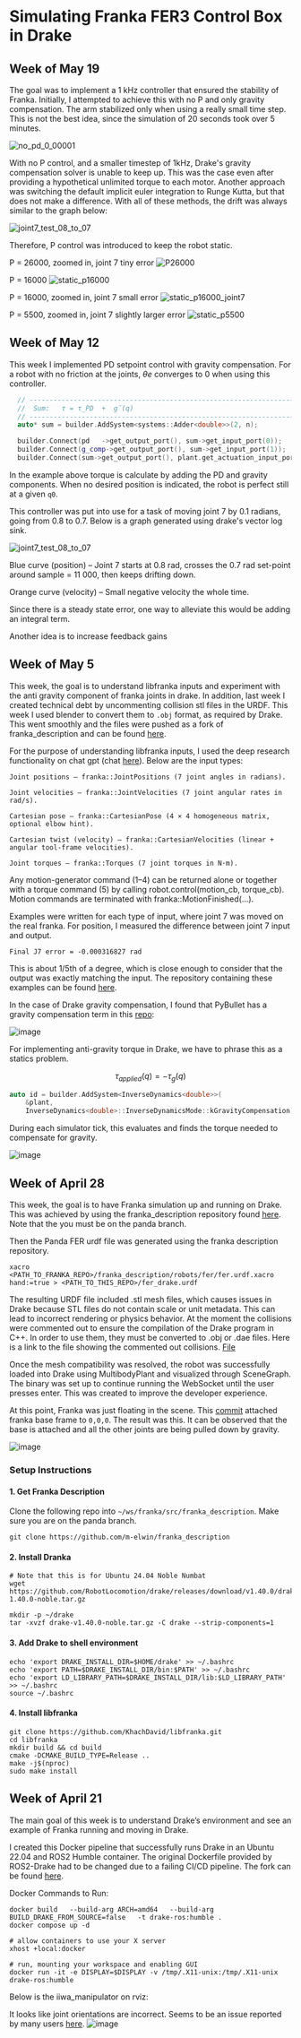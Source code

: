 # Simulating Franka FER3 Control Box in Drake

## Week of May 19

The goal was to implement a 1 kHz controller that ensured the stability of Franka. Initially, I attempted to achieve this with no P and only gravity compensation. The arm stabilized only when using a really small time step. This is not the best idea, since the simulation of 20 seconds took over 5 minutes.

![no_pd_0_00001](https://github.com/user-attachments/assets/0692279a-873e-4fe9-bddb-e92be8c31494)

With no P control, and a smaller timestep of 1kHz, Drake's gravity compensation solver is unable to keep up. This was the case even after providing a hypothetical unlimited torque to each motor. Another approach was switching the default implicit euler integration to Runge Kutta, but that does not make a difference. With all of these methods, the drift was always similar to the graph below:

![joint7_test_08_to_07](https://github.com/user-attachments/assets/43112331-d42c-40fb-907a-bd3e7f5fcd04)

Therefore, P control was introduced to keep the robot static. 

P = 26000, zoomed in, joint 7 tiny error
![P26000](https://github.com/user-attachments/assets/84fbeaa0-ab5f-4fc0-b37e-c756c3924f06)

P = 16000
![static_p16000](https://github.com/user-attachments/assets/b02502c3-4a53-459a-a082-9eb27310e175)

P = 16000, zoomed in, joint 7 small error
![static_p16000_joint7](https://github.com/user-attachments/assets/0606a7b0-1889-49ed-b63c-9b6077ec3d43)

P = 5500, zoomed in, joint 7 slightly larger error
![static_p5500](https://github.com/user-attachments/assets/adf36f1c-4707-42ce-bd88-98979a730bfd)



## Week of May 12

This week I implemented PD setpoint control with gravity compensation. For a robot with no friction at the joints, $\theta{e}$ converges to 0 when using this controller.

```cpp
  // ----------------------------------------------------------------------
  //  Sum:   τ = τ_PD  +  g̃(q)
  // ----------------------------------------------------------------------
  auto* sum = builder.AddSystem<systems::Adder<double>>(2, n);

  builder.Connect(pd   ->get_output_port(), sum->get_input_port(0));
  builder.Connect(g_comp->get_output_port(), sum->get_input_port(1));
  builder.Connect(sum->get_output_port(), plant.get_actuation_input_port());

```

In the example above torque is calculate by adding the PD and gravity components. When no desired position is indicated, the robot is perfect still at a given `q0`.

This controller was put into use for a task of moving joint 7 by 0.1 radians, going from 0.8 to 0.7. Below is a graph generated using drake's vector log sink.

![joint7_test_08_to_07](https://github.com/user-attachments/assets/43112331-d42c-40fb-907a-bd3e7f5fcd04)

Blue curve (position) – Joint 7 starts at 0.8 rad, crosses the 0.7 rad set-point around sample = 11 000, then keeps drifting down.

Orange curve (velocity) – Small negative velocity the whole time.

Since there is a steady state error, one way to alleviate this would be adding an integral term.

Another idea is to increase feedback gains


## Week of May 5

This week, the goal is to understand libfranka inputs and experiment with the anti gravity component of franka joints in drake. In addition, last week I created technical debt by uncommenting collision stl files in the URDF. This week I used blender to convert them to `.obj` format, as required by Drake. This went smoothly and the files were pushed as a fork of franka_description and can be found [here](https://github.com/KhachDavid/franka_description).

For the purpose of understanding libfranka inputs, I used the deep research functionality on chat gpt (chat [here](https://chatgpt.com/share/681a20e7-df5c-8001-8a9f-806dfbe8daca)). Below are the input types:

    Joint positions – franka::JointPositions (7 joint angles in radians).

    Joint velocities – franka::JointVelocities (7 joint angular rates in rad/s).

    Cartesian pose – franka::CartesianPose (4 × 4 homogeneous matrix, optional elbow hint).

    Cartesian twist (velocity) – franka::CartesianVelocities (linear + angular tool-frame velocities).

    Joint torques – franka::Torques (7 joint torques in N·m).

Any motion-generator command (1–4) can be returned alone or together with a torque command (5) by calling robot.control(motion_cb, torque_cb). Motion commands are terminated with franka::MotionFinished(...).

Examples were written for each type of input, where joint 7 was moved on the real franka. For position, I measured the difference between joint 7 input and output. 

```
Final J7 error = -0.000316827 rad
```

This is about 1/5th of a degree, which is close enough to consider that the output was exactly matching the input. The repository containing these examples can be found [here](https://github.com/KhachDavid/libfranka-examples).

In the case of Drake gravity compensation, I found that PyBullet has a gravity compensation term in this [repo](https://github.com/PaulPauls/franka_emika_panda_pybullet/tree/master):

![image](https://github.com/user-attachments/assets/4239111f-42d4-477a-aa64-10ad67f6c6d9)

For implementing anti-gravity torque in Drake, we have to phrase this as a statics problem.

$$\tau_{applied}(q) = -\tau_{g}(q)$$

```cpp
auto id = builder.AddSystem<InverseDynamics<double>>(
    &plant,
    InverseDynamics<double>::InverseDynamicsMode::kGravityCompensation);
```

During each simulator tick, this evaluates and finds the torque needed to compensate for gravity. 

![image](https://github.com/user-attachments/assets/bc1c36f9-76ef-4a73-a5a2-b91a8dc51bbd)


## Week of April 28

This week, the goal is to have Franka simulation up and running on Drake. This was achieved by using the franka_description repository found [here](https://github.com/m-elwin/franka_description/tree/panda). Note that the you must be on the panda branch.

Then the Panda FER urdf file was generated using the franka description repository.

```
xacro <PATH_TO_FRANKA_REPO>/franka_description/robots/fer/fer.urdf.xacro hand:=true > <PATH_TO_THIS_REPO>/fer_drake.urdf
```

The resulting URDF file included .stl mesh files, which causes issues in Drake because STL files do not contain scale or unit metadata. This can lead to incorrect rendering or physics behavior. At the moment the collisions were commented out to ensure the compilation of the Drake program in C++. In order to use them, they must be converted to .obj or .dae files. Here is a link to the file showing the commented out collisions. [File](https://github.com/KhachDavid/simTorealTosim/blob/main/fer_drake.urdf#L27)

Once the mesh compatibility was resolved, the robot was successfully loaded into Drake using MultibodyPlant and visualized through SceneGraph. The binary was set up to continue running the WebSocket until the user presses enter. This was created to improve the developer experience.

At this point, Franka was just floating in the scene. This [commit](https://github.com/KhachDavid/simTorealTosim/commit/eff95d17b6ee18eaacfdb587a875bab8475700e9) attached franka base frame to `0,0,0`. The result was this. It can be observed that the base is attached and all the other joints are being pulled down by gravity.

![image](https://github.com/user-attachments/assets/2fa1e2d2-06c1-4894-b45b-8007f5293ae1)


### Setup Instructions

#### 1. Get Franka Description
Clone the following repo into `~/ws/franka/src/franka_description`. Make sure you are on the panda branch. 

```
git clone https://github.com/m-elwin/franka_description
```

#### 2. Install Dranka

```
# Note that this is for Ubuntu 24.04 Noble Numbat
wget https://github.com/RobotLocomotion/drake/releases/download/v1.40.0/drake-1.40.0-noble.tar.gz

mkdir -p ~/drake
tar -xvzf drake-v1.40.0-noble.tar.gz -C drake --strip-components=1
```

#### 3. Add Drake to shell environment
```
echo 'export DRAKE_INSTALL_DIR=$HOME/drake' >> ~/.bashrc
echo 'export PATH=$DRAKE_INSTALL_DIR/bin:$PATH' >> ~/.bashrc
echo 'export LD_LIBRARY_PATH=$DRAKE_INSTALL_DIR/lib:$LD_LIBRARY_PATH' >> ~/.bashrc
source ~/.bashrc
```

#### 4. Install libfranka
```
git clone https://github.com/KhachDavid/libfranka.git
cd libfranka
mkdir build && cd build
cmake -DCMAKE_BUILD_TYPE=Release ..
make -j$(nproc)
sudo make install
```

## Week of April 21

The main goal of this week is to understand Drake’s environment and see an example of Franka running and moving in Drake.

I created this Docker pipeline that successfully runs Drake in an Ubuntu 22.04 and ROS2 Humble container. The original Dockerfile provided by ROS2-Drake had to be changed due to a failing CI/CD pipeline. The fork can be found [here](https://github.com/KhachDavid/drake-ros).

Docker Commands to Run:
```
docker build   --build-arg ARCH=amd64   --build-arg BUILD_DRAKE_FROM_SOURCE=false   -t drake-ros:humble .
docker compose up -d

# allow containers to use your X server
xhost +local:docker

# run, mounting your workspace and enabling GUI
docker run -it -e DISPLAY=$DISPLAY -v /tmp/.X11-unix:/tmp/.X11-unix drake-ros:humble
```

Below is the iiwa_manipulator on rviz:

It looks like joint orientations are incorrect. Seems to be an issue reported by many users [here](https://github.com/RobotLocomotion/drake-ros/issues/358).
![image](https://github.com/user-attachments/assets/8e621433-6593-4499-9d7c-48f69fd65db5)
